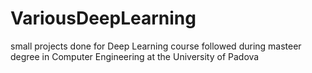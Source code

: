 # VariousDeepLearning
small projects done for Deep Learning course followed during masteer degree in Computer Engineering at the University of Padova
